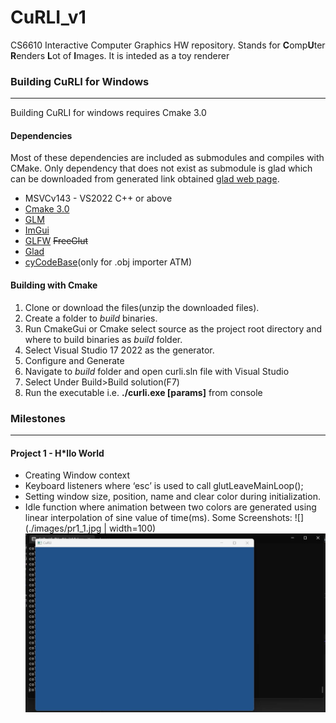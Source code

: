 # CuRLI_v1
CS6610 Interactive Computer Graphics HW repository. Stands for **C**omp**U**ter **R**enders **L**ot of **I**mages. It is inteded as a toy renderer

### Building CuRLI for Windows
---
Building CuRLI for windows requires Cmake 3.0
#### Dependencies 
Most of these dependencies are included as submodules and compiles with CMake. Only dependency that does not exist as submodule is glad which can be downloaded from generated link obtained [glad web page](https://glad.dav1d.de/).
- MSVCv143 - VS2022 C++ or above
- [Cmake 3.0](https://cmake.org/)
- [GLM](https://github.com/g-truc/glm)
- [ImGui](https://github.com/ocornut/imgui)
- [GLFW](https://github.com/glfw/glfw) ~~FreeGlut~~
- [Glad](https://glad.dav1d.de/#language=c&specification=gl&api=gl%3D4.6&api=gles1%3Dnone&api=gles2%3Dnone&api=glsc2%3Dnone&profile=compatibility&loader=on)
- [cyCodeBase](http://www.cemyuksel.com/cyCodeBase/)(only for .obj importer ATM)

#### Building with Cmake
1. Clone or download the files(unzip the downloaded files).
2. Create a folder to *build* binaries.
3. Run CmakeGui or Cmake select source as the project root directory and where to build binaries as *build* folder.
4. Select Visual Studio 17 2022 as the generator.
5. Configure and Generate
6. Navigate to *build* folder and open curli.sln file with Visual Studio
7. Select Under Build>Build solution(F7)
8. Run the executable i.e. **./curli.exe [params]** from console

### Milestones
---
#### Project 1 - H*llo World
- Creating Window context
- Keyboard listeners where ‘esc’ is used to call glutLeaveMainLoop();
- Setting window size, position, name and clear color during initialization.
- Idle function where animation between two colors are generated using linear interpolation of sine value of time(ms).
Some Screenshots:
![](./images/pr1_1.jpg | width=100)
![alt text](./images/pr1_2.jpg "")